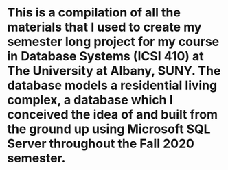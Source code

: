 # This is a compilation of all the materials that I used to create my semester long project for my course in Database Systems (ICSI 410) at The University at Albany, SUNY. The database models a residential living complex, a database which I conceived the idea of and built from the ground up using Microsoft SQL Server throughout the Fall 2020 semester.